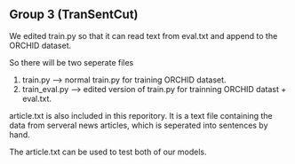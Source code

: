 ## Group 3 (TranSentCut)
We edited train.py so that it can read text from eval.txt and append to the ORCHID dataset.

So there will be two seperate files
1. train.py --> normal train.py for training ORCHID dataset.
2. train_eval.py --> edited version of train.py for trainning ORCHID datast + eval.txt.

article.txt is also included in this reporitory.
It is a text file containing the data from serveral news articles, which is seperated into sentences by hand.

The article.txt can be used to test both of our models.

